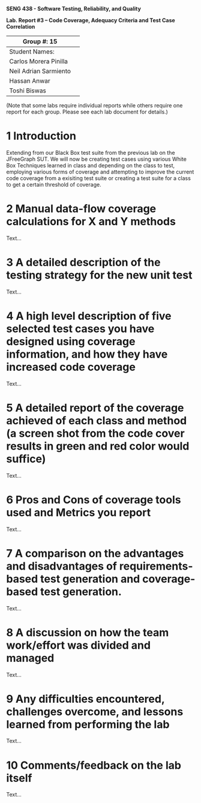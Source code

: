 **SENG 438 - Software Testing, Reliability, and Quality**

**Lab. Report #3 – Code Coverage, Adequacy Criteria and Test Case Correlation**

| Group \#: 15          |     |
| --------------------- | --- |
| Student Names:        |     |
| Carlos Morera Pinilla |     |
| Neil Adrian Sarmiento |     |
| Hassan Anwar          |     |
| Toshi Biswas          |     |

(Note that some labs require individual reports while others require one report
for each group. Please see each lab document for details.)

# 1 Introduction

Extending from our Black Box test suite from the previous lab on the JFreeGraph SUT. We will now be creating test cases using various White Box
Techniques learned in class and depending on the class to test, employing various forms of coverage and attempting to improve the current code coverage from a exisiting test suite or creating a test suite for a class to get a certain threshold of coverage.

# 2 Manual data-flow coverage calculations for X and Y methods

Text…

# 3 A detailed description of the testing strategy for the new unit test

Text…

# 4 A high level description of five selected test cases you have designed using coverage information, and how they have increased code coverage

Text…

# 5 A detailed report of the coverage achieved of each class and method (a screen shot from the code cover results in green and red color would suffice)

Text…

# 6 Pros and Cons of coverage tools used and Metrics you report

Text…

# 7 A comparison on the advantages and disadvantages of requirements-based test generation and coverage-based test generation.

Text…

# 8 A discussion on how the team work/effort was divided and managed

Text…

# 9 Any difficulties encountered, challenges overcome, and lessons learned from performing the lab

Text…

# 10 Comments/feedback on the lab itself

Text…
